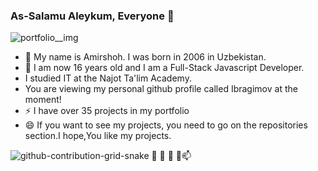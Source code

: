 ### As-Salamu Aleykum, Everyone 👋

![portfolio__img](https://user-images.githubusercontent.com/99003694/170982365-cf5d80e0-86c1-426f-9ff1-299c18f83eab.svg)

- 💬 My name is Amirshoh. I was born in 2006 in Uzbekistan.
- 🔭 I am now 16 years old and I am a Full-Stack Javascript Developer.
- I studied IT at the Najot Ta'lim Academy.
- You are viewing my personal github profile called Ibragimov at the moment! 
- ⚡ I have over 35 projects in my portfolio
- 😄 If you want to see my projects, you need to go on the repositories section.I hope,You like my projects.

![github-contribution-grid-snake](https://user-images.githubusercontent.com/99003694/170978780-1166c3f8-9f31-453b-96cd-a799db6fab91.svg)
 🔭 🌱 👯 🤔📫 
